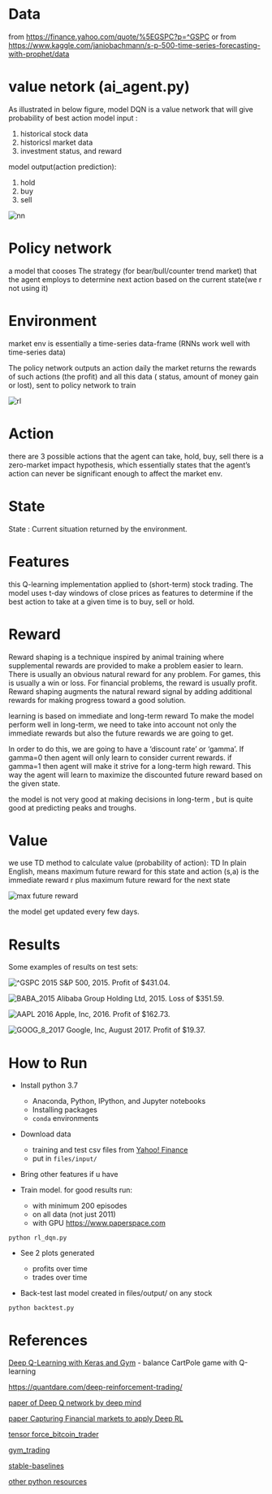 
# Data
from https://finance.yahoo.com/quote/%5EGSPC?p=^GSPC
or from https://www.kaggle.com/janiobachmann/s-p-500-time-series-forecasting-with-prophet/data


# value netork (ai_agent.py)
As illustrated in below figure, model DQN is a value network that will give probability of best action
model input :
 1. historical stock data 
 2. historicsl market data 
 3. investment status, and reward 
 
model output(action prediction):
1. hold
2. buy
3. sell


![nn](https://github.com/loliksamuel/py-ML-rl-trade/blob/master/files/output/nn.png)


# Policy network
a model that cooses The strategy (for bear/bull/counter trend market) that the agent employs to determine next action based on the current state(we r not using it)

# Environment
 market env is essentially a time-series data-frame (RNNs work well with time-series data)
 
 
The policy network outputs an action daily 
the market returns the rewards of such actions (the profit)
and all this data ( status,   amount of money gain or lost), sent to policy network to train
 
![rl](https://github.com/loliksamuel/py-ML-rl-trade/blob/master/files/output/rl.png)

# Action
there are 3 possible actions that the agent can take, hold, buy, sell
there is a zero-market impact hypothesis, which essentially
states that the agent’s action can never be significant enough to affect the market env.
  
# State
State : Current situation returned by the environment.

# Features

this Q-learning implementation applied to (short-term) stock trading. 
The model uses t-day windows of close prices as features 
to determine if the best action to take at a given time is to buy, sell or hold.


# Reward

Reward shaping is a technique inspired by animal training where supplemental rewards are provided to make a problem easier to learn. 
There is usually an obvious natural reward for any problem. 
For games, this is usually a win or loss. For financial problems, 
the reward is usually profit. Reward shaping augments the natural reward signal by adding additional rewards for making progress toward a good solution.

learning is based on immediate and long-term reward
To make the model perform well in long-term, 
we need to take into account not only the immediate rewards but also the future rewards we are going to get. 

In order to do this, we are going to have a ‘discount rate’ or ‘gamma’. 
If gamma=0 then agent will only learn to consider current rewards. 
if gamma=1 then agent will make it strive for a long-term high reward.
This way the agent will learn to maximize the discounted future reward based on the given state.

the model is not very good at making decisions in long-term , but is quite good at predicting peaks and troughs.

# Value
we use TD method to calculate value (probability of action): 
TD In plain English, 
 means maximum future reward for this state and action (s,a) 
is the immediate reward r plus maximum future reward for the next state
                 
![max future reward](https://github.com/loliksamuel/py-ML-rl-trade/blob/master/files/output/max_future_reward.png)

the model get updated every few days.
# Results

Some examples of results on test sets:

![^GSPC 2015](https://github.com/edwardhdlu/q-trader/blob/master/images/^GSPC_2015.png)
S&P 500, 2015. Profit of $431.04.

![BABA_2015](https://github.com/edwardhdlu/q-trader/blob/master/images/BABA_2015.png)
Alibaba Group Holding Ltd, 2015. Loss of $351.59.

![AAPL 2016](https://github.com/edwardhdlu/q-trader/blob/master/images/AAPL_2016.png)
Apple, Inc, 2016. Profit of $162.73.

![GOOG_8_2017](https://github.com/edwardhdlu/q-trader/blob/master/images/GOOG_8_2017.png)
Google, Inc, August 2017. Profit of $19.37.

# How to Run

- Install python 3.7
	- Anaconda, Python, IPython, and Jupyter notebooks
	- Installing packages
	- `conda` environments

- Download data
	- training and test csv files from [Yahoo! Finance](https://ca.finance.yahoo.com/quote/%5EGSPC/history?p=%5EGSPC) 
	- put in `files/input/`

- Bring other features if u have

- Train model. for good results run:
	- with minimum 200 episodes 
	- on all data (not just 2011) 
	- with GPU  https://www.paperspace.com 
```
python rl_dqn.py
```

- See 2 plots generated 
	- profits over time
	- trades over time

- Back-test last model created in files/output/ on any stock
```
python backtest.py
```

# References

[Deep Q-Learning with Keras and Gym](https://keon.io/deep-q-learning/) - balance CartPole game with Q-learning

https://quantdare.com/deep-reinforcement-trading/

[paper of Deep Q network by deep mind](https://arxiv.org/pdf/1509.06461.pdf)

[paper Capturing Financial markets to apply Deep RL](https://arxiv.org/pdf/1907.04373.pdf)

[tensor force_bitcoin_trader](https://github.com/lefnire/tforce_btc_trader)

[gym_trading](https://github.com/AdrianP-/gym_trading)

[stable-baselines](https://stable-baselines.readthedocs.io/en/master/guide/quickstart.html)

[other python resources](https://github.com/topics/trading?l=python)


